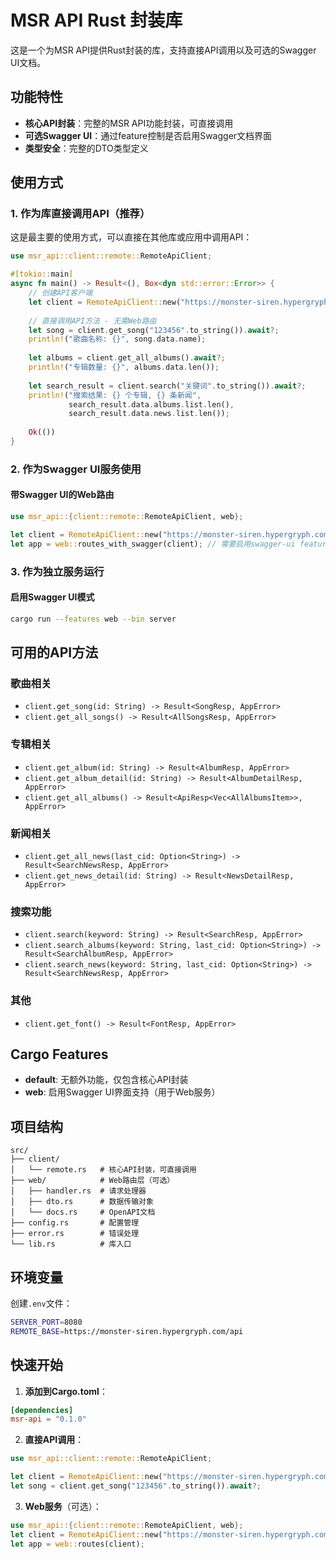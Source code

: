 # MSR API Rust 封装库

这是一个为MSR API提供Rust封装的库，支持直接API调用以及可选的Swagger UI文档。

## 功能特性

- **核心API封装**：完整的MSR API功能封装，可直接调用
- **可选Swagger UI**：通过feature控制是否启用Swagger文档界面
- **类型安全**：完整的DTO类型定义

## 使用方式

### 1. 作为库直接调用API（推荐）

这是最主要的使用方式，可以直接在其他库或应用中调用API：

```rust
use msr_api::client::remote::RemoteApiClient;

#[tokio::main]
async fn main() -> Result<(), Box<dyn std::error::Error>> {
    // 创建API客户端
    let client = RemoteApiClient::new("https://monster-siren.hypergryph.com/api".to_string());
    
    // 直接调用API方法 - 无需Web路由
    let song = client.get_song("123456".to_string()).await?;
    println!("歌曲名称: {}", song.data.name);
    
    let albums = client.get_all_albums().await?;
    println!("专辑数量: {}", albums.data.len());
    
    let search_result = client.search("关键词".to_string()).await?;
    println!("搜索结果: {} 个专辑, {} 条新闻", 
             search_result.data.albums.list.len(), 
             search_result.data.news.list.len());
    
    Ok(())
}
```

### 2. 作为Swagger UI服务使用

#### 带Swagger UI的Web路由
```rust
use msr_api::{client::remote::RemoteApiClient, web};

let client = RemoteApiClient::new("https://monster-siren.hypergryph.com/api".to_string());
let app = web::routes_with_swagger(client); // 需要启用swagger-ui feature
```

### 3. 作为独立服务运行

#### 启用Swagger UI模式
```bash
cargo run --features web --bin server
```

## 可用的API方法

### 歌曲相关
- `client.get_song(id: String) -> Result<SongResp, AppError>`
- `client.get_all_songs() -> Result<AllSongsResp, AppError>`

### 专辑相关
- `client.get_album(id: String) -> Result<AlbumResp, AppError>`
- `client.get_album_detail(id: String) -> Result<AlbumDetailResp, AppError>`
- `client.get_all_albums() -> Result<ApiResp<Vec<AllAlbumsItem>>, AppError>`

### 新闻相关
- `client.get_all_news(last_cid: Option<String>) -> Result<SearchNewsResp, AppError>`
- `client.get_news_detail(id: String) -> Result<NewsDetailResp, AppError>`

### 搜索功能
- `client.search(keyword: String) -> Result<SearchResp, AppError>`
- `client.search_albums(keyword: String, last_cid: Option<String>) -> Result<SearchAlbumResp, AppError>`
- `client.search_news(keyword: String, last_cid: Option<String>) -> Result<SearchNewsResp, AppError>`

### 其他
- `client.get_font() -> Result<FontResp, AppError>`

## Cargo Features

- **default**: 无额外功能，仅包含核心API封装
- **web**: 启用Swagger UI界面支持（用于Web服务）

## 项目结构

```
src/
├── client/
│   └── remote.rs   # 核心API封装，可直接调用
├── web/            # Web路由层（可选）
│   ├── handler.rs  # 请求处理器
│   ├── dto.rs      # 数据传输对象
│   └── docs.rs     # OpenAPI文档
├── config.rs       # 配置管理
├── error.rs        # 错误处理
└── lib.rs          # 库入口
```


## 环境变量

创建`.env`文件：
```bash
SERVER_PORT=8080
REMOTE_BASE=https://monster-siren.hypergryph.com/api
```

## 快速开始

1. **添加到Cargo.toml**：
```toml
[dependencies]
msr-api = "0.1.0"
```

2. **直接API调用**：
```rust
use msr_api::client::remote::RemoteApiClient;

let client = RemoteApiClient::new("https://monster-siren.hypergryph.com/api".to_string());
let song = client.get_song("123456".to_string()).await?;
```

3. **Web服务**（可选）：
```rust
use msr_api::{client::remote::RemoteApiClient, web};
let client = RemoteApiClient::new("https://monster-siren.hypergryph.com/api".to_string());
let app = web::routes(client);
```
